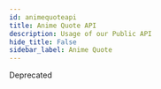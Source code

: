 ```yaml
---
id: animequoteapi
title: Anime Quote API
description: Usage of our Public API
hide_title: False
sidebar_label: Anime Quote
---
```


Deprecated